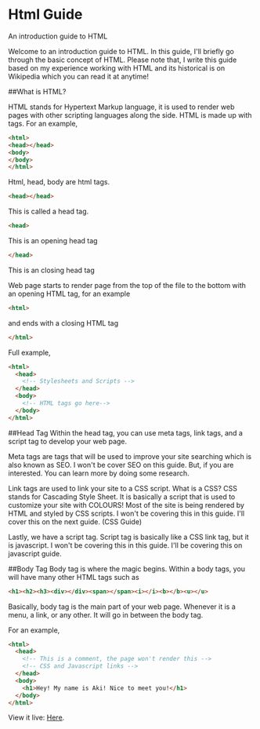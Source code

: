 # Html Guide
An introduction guide to HTML

Welcome to an introduction guide to HTML. In this guide, I'll briefly go through the basic concept of HTML. Please note that, I write this guide based on my experience working with HTML and its historical is on Wikipedia which you can read it at anytime!

##What is HTML?

HTML stands for Hypertext Markup language, it is used to render web pages with other scripting languages along the side.
HTML is made up with tags. For an example,
```html
<html>
<head></head>
<body>
</body>
</html>
```
Html, head, body are html tags.
```html
<head></head>
```
This is called a head tag.
```html
<head>
```
This is an opening head tag
```html
</head>
```
This is an closing head tag

Web page starts to render page from the top of the file to the bottom with an opening HTML tag, for an example
```html
<html>
```
and ends with a closing HTML tag
```html
</html>
```

Full example,
```html
<html>
  <head>
    <!-- Stylesheets and Scripts -->
  </head>
  <body>
    <!-- HTML tags go here-->
  </body>
</html>
```

##Head Tag
Within the head tag, you can use meta tags, link tags, and a script tag to develop your web page.

Meta tags are tags that will be used to improve your site searching which is also known as SEO. I won't be cover SEO on this guide. But, if you are interested. You can learn more by doing some research.

Link tags are used to link your site to a CSS script. What is a CSS? CSS stands for Cascading Style Sheet. It is basically a script that is used to customize your site with COLOURS! Most of the site is being rendered by HTML and styled by CSS scripts. I won't be covering this in this guide. I'll cover this on the next guide. (CSS Guide)

Lastly, we have a script tag. Script tag is basically like a CSS link tag, but it is javascript. I won't be covering this in this guide. I'll be covering this on javascript guide.

##Body Tag
Body tag is where the magic begins. Within a body tags, you will have many other HTML tags such as
```html
<h1><h2><h3><div></div><span></span><i></i><b></b><u></u>
```

Basically, body tag is the main part of your web page. Whenever it is a menu, a link, or any other. It will go in between the body tag.

For an example,

```html
<html>
  <head>
    <!-- This is a comment, the page won't render this -->
    <!-- CSS and Javascript links -->
  </head>
  <body>
    <h1>Hey! My name is Aki! Nice to meet you!</h1>
  </body>
</html>
```

View it live: [Here](https://akkarachaiwangcharoensap.github.io/HtmlGuide/).

